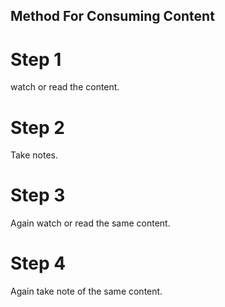 ## Method For Consuming Content

# Step 1
watch or read the content.

# Step 2
Take notes.

# Step 3
Again watch or read the same content.

# Step 4
Again take note of the same content.
